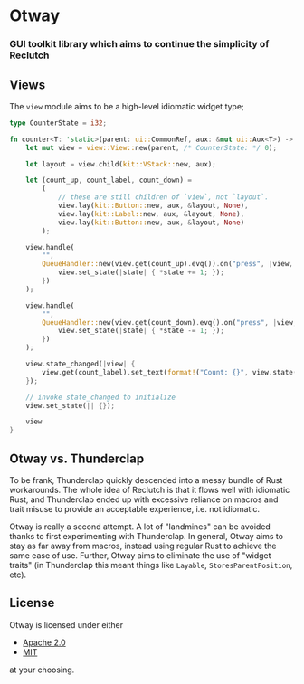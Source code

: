 # Otway

### GUI toolkit library which aims to continue the simplicity of Reclutch

## Views

The `view` module aims to be a high-level idiomatic widget type;

```rust
type CounterState = i32;

fn counter<T: 'static>(parent: ui::CommonRef, aux: &mut ui::Aux<T>) -> view::View<T, CounterState> {
    let mut view = view::View::new(parent, /* CounterState: */ 0);

    let layout = view.child(kit::VStack::new, aux);

    let (count_up, count_label, count_down) =
        (
            // these are still children of `view`, not `layout`.
            view.lay(kit::Button::new, aux, &layout, None),
            view.lay(kit::Label::new, aux, &layout, None),
            view.lay(kit::Button::new, aux, &layout, None)
        );

    view.handle(
        "",
        QueueHandler::new(view.get(count_up).evq()).on("press", |view, _, _| {
            view.set_state(|state| { *state += 1; });
        })
    );

    view.handle(
        "",
        QueueHandler::new(view.get(count_down).evq().on("press", |view, _, _| {
            view.set_state(|state| { *state -= 1; });
        })
    );

    view.state_changed(|view| {
        view.get(count_label).set_text(format!("Count: {}", view.state().count));
    });

    // invoke state_changed to initialize
    view.set_state(|| {});

    view
}
```

## Otway vs. Thunderclap

To be frank, Thunderclap quickly descended into a messy bundle of Rust workarounds. The whole idea of Reclutch is that it flows well with idiomatic Rust, and Thunderclap ended up with excessive reliance on macros and trait misuse to provide an acceptable experience, i.e. not idiomatic.

Otway is really a second attempt. A lot of "landmines" can be avoided thanks to first experimenting with Thunderclap.
In general, Otway aims to stay as far away from macros, instead using regular Rust to achieve the same ease of use. Further, Otway aims to eliminate the use of "widget traits" (in Thunderclap this meant things like `Layable`, `StoresParentPosition`, etc).

## License

Otway is licensed under either

- [Apache 2.0](https://www.apache.org/licenses/LICENSE-2.0)
- [MIT](https://opensource.org/licenses/MIT)

at your choosing.

